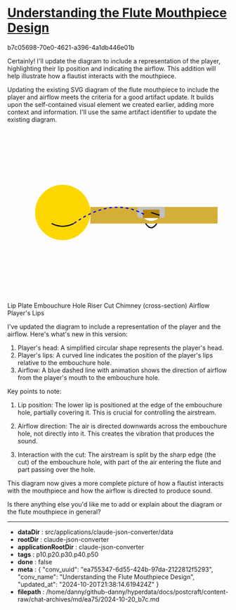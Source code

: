 # [Understanding the Flute Mouthpiece Design](https://claude.ai/chat/ea755347-6d55-424b-97da-2122812f5293)

b7c05698-70e0-4621-a396-4a1db446e01b

 Certainly! I'll update the diagram to include a representation of the player, highlighting their lip position and indicating the airflow. This addition will help illustrate how a flautist interacts with the mouthpiece.

<antThinking>Updating the existing SVG diagram of the flute mouthpiece to include the player and airflow meets the criteria for a good artifact update. It builds upon the self-contained visual element we created earlier, adding more context and information. I'll use the same artifact identifier to update the existing diagram.</antThinking>

<antArtifact identifier="flute-mouthpiece-diagram" type="image/svg+xml" title="Flute Mouthpiece Diagram with Player">
<svg xmlns="http://www.w3.org/2000/svg" viewBox="0 0 400 300">
  <!-- Player's head (simplified) -->
  <circle cx="100" cy="150" r="50" fill="#ffd700" />
  
  <!-- Player's mouth -->
  <path d="M80 170 Q100 180 120 170" fill="none" stroke="black" stroke-width="2" />
  
  <!-- Flute body -->
  <rect x="150" y="140" width="230" height="30" fill="#d4af37" />
  
  <!-- Embouchure hole -->
  <ellipse cx="260" cy="155" rx="15" ry="10" fill="white" />
  
  <!-- Lip plate -->
  <rect x="235" y="140" width="50" height="20" rx="5" ry="5" fill="#c0c0c0" />
  
  <!-- Riser -->
  <rect x="245" y="145" width="30" height="15" fill="#b8860b" />
  
  <!-- Cut (simplified representation) -->
  <line x1="260" y1="150" x2="275" y2="155" stroke="black" stroke-width="2" />
  
  <!-- Chimney (simplified cross-section view) -->
  <path d="M250 170 Q260 185 270 170" fill="none" stroke="black" stroke-width="2" />
  
  <!-- Airflow indication -->
  <path d="M120 170 Q190 120 250 155" fill="none" stroke="blue" stroke-width="2" stroke-dasharray="5,5">
    <animate attributeName="stroke-dashoffset" from="10" to="0" dur="1s" repeatCount="indefinite" />
  </path>
  
  <!-- Labels -->
  <text x="260" y="120" text-anchor="middle" font-size="12">Lip Plate</text>
  <text x="260" y="200" text-anchor="middle" font-size="12">Embouchure Hole</text>
  <text x="300" y="135" text-anchor="start" font-size="12">Riser</text>
  <text x="280" y="165" text-anchor="start" font-size="12">Cut</text>
  <text x="260" y="220" text-anchor="middle" font-size="12">Chimney (cross-section)</text>
  <text x="180" y="100" text-anchor="middle" font-size="12" fill="blue">Airflow</text>
  <text x="100" y="240" text-anchor="middle" font-size="12">Player's Lips</text>
</svg>
</antArtifact>

I've updated the diagram to include a representation of the player and the airflow. Here's what's new in this version:

1. Player's head: A simplified circular shape represents the player's head.
2. Player's lips: A curved line indicates the position of the player's lips relative to the embouchure hole.
3. Airflow: A blue dashed line with animation shows the direction of airflow from the player's mouth to the embouchure hole.

Key points to note:

1. Lip position: The lower lip is positioned at the edge of the embouchure hole, partially covering it. This is crucial for controlling the airstream.

2. Airflow direction: The air is directed downwards across the embouchure hole, not directly into it. This creates the vibration that produces the sound.

3. Interaction with the cut: The airstream is split by the sharp edge (the cut) of the embouchure hole, with part of the air entering the flute and part passing over the hole.

This diagram now gives a more complete picture of how a flautist interacts with the mouthpiece and how the airflow is directed to produce sound. 

Is there anything else you'd like me to add or explain about the diagram or the flute mouthpiece in general?

---

* **dataDir** : src/applications/claude-json-converter/data
* **rootDir** : claude-json-converter
* **applicationRootDir** : claude-json-converter
* **tags** : p10.p20.p30.p40.p50
* **done** : false
* **meta** : {
  "conv_uuid": "ea755347-6d55-424b-97da-2122812f5293",
  "conv_name": "Understanding the Flute Mouthpiece Design",
  "updated_at": "2024-10-20T21:38:14.619424Z"
}
* **filepath** : /home/danny/github-danny/hyperdata/docs/postcraft/content-raw/chat-archives/md/ea75/2024-10-20_b7c.md
